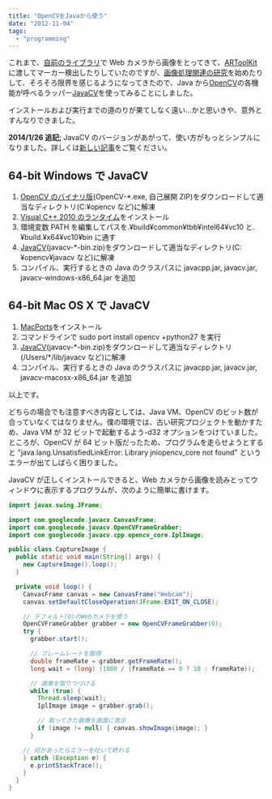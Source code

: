 ```yaml
---
title: "OpenCVをJavaから使う"
date: "2012-11-04"
tags:
  - "programming"
---
```


これまで、[自前のライブラリ](http://code.google.com/p/matereal/ "Materealの一部、captureプロジェクト")で Web カメラから画像をとってきて、[ARToolKit](http://nyatla.jp/nyartoolkit/ "Java版ARToolKit、NyARToolkit")に渡してマーカー検出したりしていたのですが、[画像処理関連の研究](http://junkato.jp/ja/dejavu/ "DejaVu")を始めたりして、そろそろ限界を感じるようになってきたので、Java から[OpenCV](http://opencv.willowgarage.com/wiki/)の各機能が呼べるラッパー[JavaCV](http://code.google.com/p/javacv/)を使ってみることにしました。

インストールおよび実行までの道のりが果てしなく遠い…かと思いきや、意外とすんなりできました。

**2014/1/26 追記;** JavaCV のバージョンがあがって、使い方がもっとシンプルになりました。詳しくは[新しい記事](http://junkato.jp/ja/blog/2014/01/26/use-opencv-from-java-rev2/ "OpenCVをJavaから使う (改訂版)")をご覧ください。

## 64-bit Windows で JavaCV

1. [OpenCV のバイナリ版](http://sourceforge.net/projects/opencvlibrary/files/opencv-win/)(OpenCV-\*.exe, 自己展開 ZIP)をダウンロードして適当なディレクトリ(C:¥opencv など)に解凍
2. [Visual C++ 2010 のランタイム](http://www.microsoft.com/ja-jp/download/details.aspx?id=14632 "Microsoft Visual C++ 2010 再頒布可能パッケージ (x64)")をインストール
3. 環境変数 PATH を編集してパスを.¥build¥common¥tbb¥intel64¥vc10 と.¥build.¥x64¥vc10¥bin に通す
4. [JavaCV](http://code.google.com/p/javacv/)(javacv-\*-bin.zip)をダウンロードして適当なディレクトリ(C:¥opencv¥javacv など)に解凍
5. コンパイル、実行するときの Java のクラスパスに javacpp.jar, javacv.jar, javacv-windows-x86_64.jar を追加

## 64-bit Mac OS X で JavaCV

1. [MacPorts](http://www.macports.org/)をインストール
2. コマンドラインで sudo port install opencv +python27 を実行
3. [JavaCV](http://code.google.com/p/javacv/)(javacv-\*-bin.zip)をダウンロードして適当なディレクトリ(/Users/\*/lib/javacv など)に解凍
4. コンパイル、実行するときの Java のクラスパスに javacpp.jar, javacv.jar, javacv-macosx-x86_64.jar を追加

以上です。

どちらの場合でも注意すべき内容としては、Java VM、OpenCV のビット数が合っていなくてはなりません。僕の環境では、古い研究プロジェクトを動かすため、Java VM が 32 ビットで起動するよう-d32 オプションをつけていました。ところが、OpenCV が 64 ビット版だったため、プログラムを走らせようとすると "java.lang.UnsatisfiedLinkError: Library jniopencv_core not found" というエラーが出てしばらく困りました。

JavaCV が正しくインストールできると、Web カメラから画像を読みとってウィンドウに表示するプログラムが、次のように簡単に書けます。

```java:CaptureImage.java
import javax.swing.JFrame;

import com.googlecode.javacv.CanvasFrame;
import com.googlecode.javacv.OpenCVFrameGrabber;
import com.googlecode.javacv.cpp.opencv_core.IplImage;

public class CaptureImage {
  public static void main(String[] args) {
    new CaptureImage().loop();
  }

  private void loop() {
    CanvasFrame canvas = new CanvasFrame("Webcam");
    canvas.setDefaultCloseOperation(JFrame.EXIT_ON_CLOSE);

    // デフォルト(0)のWebカメラを使う
    OpenCVFrameGrabber grabber = new OpenCVFrameGrabber(0);
    try {
      grabber.start();

      // フレームレートを取得
      double frameRate = grabber.getFrameRate();
      long wait = (long) (1000 / (frameRate == 0 ? 10 : frameRate));

      // 画像を取りつづける
      while (true) {
        Thread.sleep(wait);
        IplImage image = grabber.grab();

        // 取ってきた画像を画面に表示
        if (image != null) { canvas.showImage(image); }
      }

    // 何かあったらエラーを吐いて終わる
    } catch (Exception e) {
      e.printStackTrace();
    }
  }
}
```
